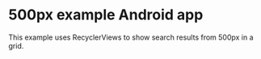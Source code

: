 # 500px example Android app

This example uses RecyclerViews to show search results from 500px in a grid.
